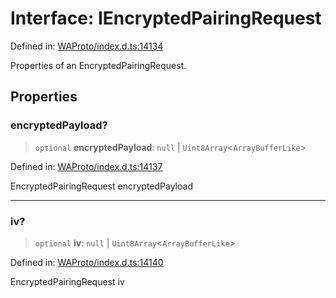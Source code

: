 # Interface: IEncryptedPairingRequest

Defined in: [WAProto/index.d.ts:14134](https://github.com/Fokusdotid/bail/blob/3bcafd64e13ba51a595ace0ee7bd2c9c52ab1814/WAProto/index.d.ts#L14134)

Properties of an EncryptedPairingRequest.

## Properties

### encryptedPayload?

> `optional` **encryptedPayload**: `null` \| `Uint8Array`\<`ArrayBufferLike`\>

Defined in: [WAProto/index.d.ts:14137](https://github.com/Fokusdotid/bail/blob/3bcafd64e13ba51a595ace0ee7bd2c9c52ab1814/WAProto/index.d.ts#L14137)

EncryptedPairingRequest encryptedPayload

***

### iv?

> `optional` **iv**: `null` \| `Uint8Array`\<`ArrayBufferLike`\>

Defined in: [WAProto/index.d.ts:14140](https://github.com/Fokusdotid/bail/blob/3bcafd64e13ba51a595ace0ee7bd2c9c52ab1814/WAProto/index.d.ts#L14140)

EncryptedPairingRequest iv
